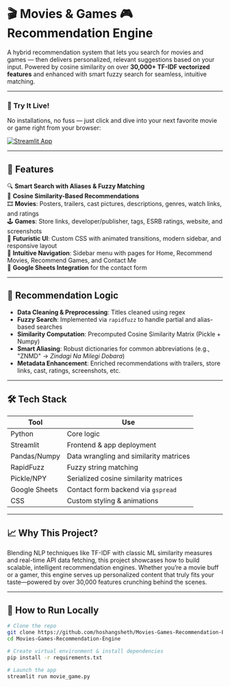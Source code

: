 # 🎬 Movies & Games 🎮 Recommendation Engine

A hybrid recommendation system that lets you search for movies and games — then delivers personalized, relevant suggestions based on your input. Powered by cosine similarity on over **30,000+ TF-IDF vectorized features** and enhanced with smart fuzzy search for seamless, intuitive matching.

---

### 🎯 Try It Live!  
No installations, no fuss — just click and dive into your next favorite movie or game right from your browser:

[![Streamlit App](https://img.shields.io/badge/Streamlit-LiveApp-green?logo=streamlit)](https://movies-games-recommendation-engine.streamlit.app/)

---

## 📌 Features

🔍 **Smart Search with Aliases & Fuzzy Matching**  
🧠 **Cosine Similarity-Based Recommendations**  
🎞️ **Movies**: Posters, trailers, cast pictures, descriptions, genres, watch links, and ratings  
🕹️ **Games**: Store links, developer/publisher, tags, ESRB ratings, website, and screenshots  
🎨 **Futuristic UI**: Custom CSS with animated transitions, modern sidebar, and responsive layout  
🧭 **Intuitive Navigation**: Sidebar menu with pages for Home, Recommend Movies, Recommend Games, and Contact Me  
📩 **Google Sheets Integration** for the contact form

---

## 🧠 Recommendation Logic

- **Data Cleaning & Preprocessing**: Titles cleaned using regex
- **Fuzzy Search**: Implemented via `rapidfuzz` to handle partial and alias-based searches
- **Similarity Computation**: Precomputed Cosine Similarity Matrix (Pickle + Numpy)
- **Smart Aliasing**: Robust dictionaries for common abbreviations (e.g., "ZNMD" → *Zindagi Na Milegi Dobara*)
- **Metadata Enhancement**: Enriched recommendations with trailers, store links, cast, ratings, screenshots, etc.

---

## 🛠️ Tech Stack

| Tool        | Use                                                                 |
|-------------|----------------------------------------------------------------------|
| Python      | Core logic                                                           |
| Streamlit   | Frontend & app deployment                                            |
| Pandas/Numpy| Data wrangling and similarity matrices                               |
| RapidFuzz   | Fuzzy string matching                                                |
| Pickle/NPY  | Serialized cosine similarity matrices                                |
| Google Sheets | Contact form backend via `gspread`                                 |
| CSS         | Custom styling & animations                                          |

---

## 📈 Why This Project?  
Blending NLP techniques like TF-IDF with classic ML similarity measures and real-time API data fetching, this project showcases how to build scalable, intelligent recommendation engines. Whether you’re a movie buff or a gamer, this engine serves up personalized content that truly fits your taste—powered by over 30,000 features crunching behind the scenes.

---

## 🚀 How to Run Locally

```bash
# Clone the repo
git clone https://github.com/hoshangsheth/Movies-Games-Recommendation-Engine.git
cd Movies-Games-Recommendation-Engine

# Create virtual environment & install dependencies
pip install -r requirements.txt

# Launch the app
streamlit run movie_game.py
